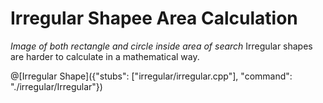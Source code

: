 # Irregular Shapee Area Calculation

*Image of both rectangle and circle inside area of search*
Irregular shapes are harder to calculate in a mathematical way.

@[Irregular Shape]({"stubs": ["irregular/irregular.cpp"], "command": "./irregular/Irregular"})
